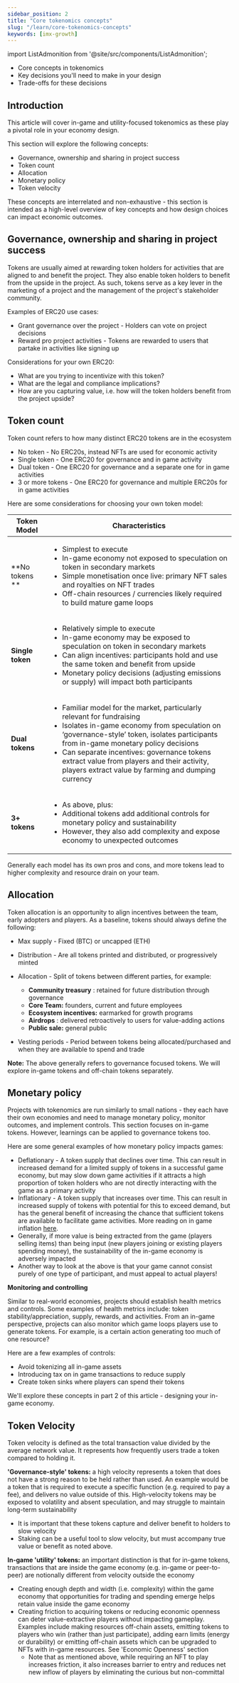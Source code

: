 ```yaml
---
sidebar_position: 2
title: "Core tokenomics concepts"
slug: "/learn/core-tokenomics-concepts"
keywords: [imx-growth]
---
```



import ListAdmonition from '@site/src/components/ListAdmonition';

<ListAdmonition>
    <ul>
        <li>Core concepts in tokenomics</li>
        <li>Key decisions you'll need to make in your design</li>
        <li>Trade-offs for these decisions</li>
    </ul>
</ListAdmonition>


## **Introduction**

This article will cover in-game and utility-focused tokenomics as these play a pivotal role in your economy design.

This section will explore the following concepts:

- Governance, ownership and sharing in project success
- Token count
- Allocation
- Monetary policy
- Token velocity

These concepts are interrelated and non-exhaustive - this section is intended as a high-level overview of key concepts and how design choices can impact economic outcomes.

## Governance, ownership and sharing in project success

Tokens are usually aimed at rewarding token holders for activities that are aligned to and benefit the project. They also enable token holders to benefit from the upside in the project. As such, tokens serve as a key lever in the marketing of a project and the management of the project's stakeholder community.

Examples of ERC20 use cases:

- Grant governance over the project - Holders can vote on project decisions
- Reward pro project activities - Tokens are rewarded to users that partake in activities like signing up

Considerations for your own ERC20:

- What are you trying to incentivize with this token?
- What are the legal and compliance implications?
- How are you capturing value, i.e. how will the token holders benefit from the project upside?

## Token count

Token count refers to how many distinct ERC20 tokens are in the ecosystem

- No token - No ERC20s, instead NFTs are used for economic activity
- Single token - One ERC20 for governance and in game activity
- Dual token - One ERC20 for governance and a separate one for in game activities
- 3 or more tokens - One ERC20 for governance and multiple ERC20s for in game activities

Here are some considerations for choosing your own token model:

| Token Model     | Characteristics |
| ----------- | ----------- |
| **No tokens **    | <ul><li> Simplest to execute </li><li> In-game economy not exposed to speculation on token in secondary markets</li><li> Simple monetisation once live: primary NFT sales and royalties on NFT trades </li><li> Off-chain resources / currencies likely required to build mature game loops </li></ul>                                                          |
| **Single token** | <ul><li> Relatively simple to execute </li><li> In-game economy may be exposed to speculation on token in secondary markets </li><li> Can align incentives: participants hold and use the same token and  benefit from upside </li><li> Monetary policy decisions (adjusting emissions or supply) will impact both participants</li></ul>                               |
| **Dual tokens**   | <ul><li> Familiar model for the market, particularly relevant for fundraising </li><li> Isolates in-game economy from speculation on ‘governance-style’ token, isolates participants from in-game monetary policy decisions</li><li> Can separate incentives: governance tokens extract value from players and their activity, players extract value by farming and dumping currency</li></ul> |        |
| **3+ tokens**    | <ul><li>As above, plus:</li><li>  Additional tokens add additional controls for monetary policy and sustainability</li><li> However, they also add complexity and expose economy to unexpected outcomes </li></ul>                                  |



Generally each model has its own pros and cons, and more tokens lead to higher complexity and resource drain on your team.

## Allocation

Token allocation is an opportunity to align incentives between the team, early adopters and players. As a baseline, tokens should always define the following:

- Max supply - Fixed (BTC) or uncapped (ETH)

- Distribution - Are all tokens printed and distributed, or progressively minted

- Allocation - Split of tokens between different parties, for example:
  - **Community treasury** : retained for future distribution through governance
  - **Core Team:** founders, current and future employees
  - **Ecosystem incentives:** earmarked for growth programs
  - **Airdrops** : delivered retroactively to users for value-adding actions
  - **Public sale:** general public

- Vesting periods - Period between tokens being allocated/purchased and when they are available to spend and trade

**Note:** The above generally refers to governance focused tokens. We will explore in-game tokens and off-chain tokens separately.

## Monetary policy

Projects with tokenomics are run similarly to small nations - they each have their own economies and need to manage monetary policy, monitor outcomes, and implement controls. This section focuses on in-game tokens. However, learnings can be applied to governance tokens too.

Here are some general examples of how monetary policy impacts games:

- Deflationary - A token supply that declines over time. This can result in increased demand for a limited supply of tokens in a successful game economy, but may slow down game activities if it attracts a high proportion of token holders who are not directly interacting with the game as a primary activity
- Inflationary - A token supply that increases over time. This can result in increased supply of tokens with potential for this to exceed demand, but has the general benefit of increasing the chance that sufficient tokens are available to facilitate game activities. More reading on in game inflation [here](https://machinations.io/articles/what-is-game-economy-inflation-how-to-foresee-it-and-how-to-overcome-it-in-your-game-design/).
- Generally, if more value is being extracted from the game (players selling items) than being input (new players joining or existing players spending money), the sustainability of the in-game economy is adversely impacted
- Another way to look at the above is that your game cannot consist purely of one type of participant, and must appeal to actual players!

**Monitoring and controlling**

Similar to real-world economies, projects should establish health metrics and controls. Some examples of health metrics include: token stability/appreciation, supply, rewards, and activities. From an in-game perspective, projects can also monitor which game loops players use to generate tokens. For example, is a certain action generating too much of one resource?

Here are a few examples of controls:

- Avoid tokenizing all in-game assets
- Introducing tax on in game transactions to reduce supply
- Create token sinks where players can spend their tokens

We'll explore these concepts in part 2 of this article - designing your in-game economy.

## Token Velocity

Token velocity is defined as the total transaction value divided by the average network value. It represents how frequently users trade a token compared to holding it.

**'Governance-style' tokens:** a high velocity represents a token that does not have a strong reason to be held rather than used. An example would be a token that is required to execute a specific function (e.g. required to pay a fee), and delivers no value outside of this. High-velocity tokens may be exposed to volatility and absent speculation, and may struggle to maintain long-term sustainability

- It is important that these tokens capture and deliver benefit to holders to slow velocity
- Staking can be a useful tool to slow velocity, but must accompany true value or benefit as noted above.

**In-game 'utility' tokens:** an important distinction is that for in-game tokens, transactions that are inside the game economy (e.g. in-game or peer-to-peer) are notionally different from velocity outside the economy

- Creating enough depth and width (i.e. complexity) within the game economy that opportunities for trading and spending emerge helps retain value inside the game economy
- Creating friction to acquiring tokens or reducing economic openness can deter value-extractive players without impacting gameplay. Examples include making resources off-chain assets, emitting tokens to players who win (rather than just participate), adding earn limits (energy or durability) or emitting off-chain assets which can be upgraded to NFTs with in-game resources. See 'Economic Openness' section
  - Note that as mentioned above, while requiring an NFT to play increases friction, it also increases barrier to entry and reduces net new inflow of players by eliminating the curious but non-committal













 




